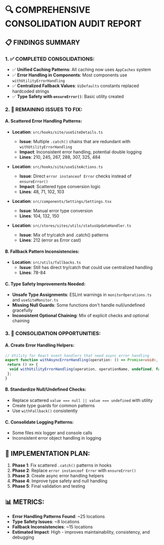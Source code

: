 # 🔍 COMPREHENSIVE CONSOLIDATION AUDIT REPORT

## **📋 FINDINGS SUMMARY**

### **1. ✅ COMPLETED CONSOLIDATIONS:**

- ✅ **Unified Caching Patterns**: All caching now uses `AppCaches` system
- ✅ **Error Handling in Components**: Most components use `withUtilityErrorHandling`
- ✅ **Centralized Fallback Values**: `UiDefaults` constants replaced hardcoded strings
- ✅ **Type Safety with `ensureError()`**: Basic utility created

### **2. 🔧 REMAINING ISSUES TO FIX:**

#### **A. Scattered Error Handling Patterns:**

- **Location**: `src/hooks/site/useSiteDetails.ts`

  - **Issue**: Multiple `.catch()` chains that are redundant with `withUtilityErrorHandling`
  - **Impact**: Inconsistent error handling, potential double logging
  - **Lines**: 210, 245, 267, 288, 307, 325, 484

- **Location**: `src/hooks/site/useSiteActions.ts`

  - **Issue**: Direct `error instanceof Error` checks instead of `ensureError()`
  - **Impact**: Scattered type conversion logic
  - **Lines**: 48, 71, 102, 103

- **Location**: `src/components/Settings/Settings.tsx`

  - **Issue**: Manual error type conversion
  - **Lines**: 104, 132, 150

- **Location**: `src/stores/sites/utils/statusUpdateHandler.ts`
  - **Issue**: Mix of try/catch and .catch() patterns
  - **Lines**: 212 (error as Error cast)

#### **B. Fallback Pattern Inconsistencies:**

- **Location**: `src/utils/fallbacks.ts`
  - **Issue**: Still has direct try/catch that could use centralized handling
  - **Lines**: 78-84

#### **C. Type Safety Improvements Needed:**

- **Unsafe Type Assignments**: ESLint warnings in `monitorOperations.ts` and `useSiteMonitor.ts`
- **Missing Null Guards**: Some functions don't handle null/undefined gracefully
- **Inconsistent Optional Chaining**: Mix of explicit checks and optional chaining

### **3. 🎯 CONSOLIDATION OPPORTUNITIES:**

#### **A. Create Error Handling Helpers:**

```typescript
// Utility for React event handlers that need async error handling
export function withAsyncErrorHandling(operation: () => Promise<void>, operationName: string): () => void {
 return () => {
  void withUtilityErrorHandling(operation, operationName, undefined, false);
 };
}
```

#### **B. Standardize Null/Undefined Checks:**

- Replace scattered `value === null || value === undefined` with utility
- Create type guards for common patterns
- Use `withFallback()` consistently

#### **C. Consolidate Logging Patterns:**

- Some files mix logger and console calls
- Inconsistent error object handling in logging

## **🔧 IMPLEMENTATION PLAN:**

1. **Phase 1**: Fix scattered `.catch()` patterns in hooks
2. **Phase 2**: Replace `error instanceof Error` with `ensureError()`
3. **Phase 3**: Create async error handling helpers
4. **Phase 4**: Improve type safety and null handling
5. **Phase 5**: Final validation and testing

## **📊 METRICS:**

- **Error Handling Patterns Found**: ~25 locations
- **Type Safety Issues**: ~8 locations
- **Fallback Inconsistencies**: ~15 locations
- **Estimated Impact**: High - improves maintainability, consistency, and debugging
